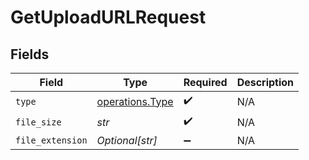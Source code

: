 # GetUploadURLRequest


## Fields

| Field                                              | Type                                               | Required                                           | Description                                        |
| -------------------------------------------------- | -------------------------------------------------- | -------------------------------------------------- | -------------------------------------------------- |
| `type`                                             | [operations.Type](../../models/operations/type.md) | :heavy_check_mark:                                 | N/A                                                |
| `file_size`                                        | *str*                                              | :heavy_check_mark:                                 | N/A                                                |
| `file_extension`                                   | *Optional[str]*                                    | :heavy_minus_sign:                                 | N/A                                                |